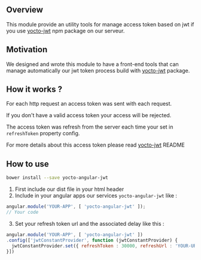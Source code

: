 ## Overview

This module provide an utility tools for manage access token based on jwt
if you use [yocto-jwt](https://www.npmjs.com/package/yocto-jwt) npm package on our serveur.

## Motivation 

We designed and wrote this module to have a front-end tools that can manage automatically our
jwt token process build with [yocto-jwt](https://www.npmjs.com/package/yocto-jwt) package.

## How it works ?

For each http request an access token was sent with each request.

If you don't have a valid access token your access will be rejected.

The access token was refresh from the server each time your set in `refreshToken` property config.

For more details about this access token please read [yocto-jwt](https://www.npmjs.com/package/yocto-jwt) README

## How to use

```bash
bower install --save yocto-angular-jwt
```

1. First include our dist file in your html header
2. Include in your angular apps our services `yocto-angular-jwt` like : 

```javascript
angular.module('YOUR-APP', [ 'yocto-angular-jwt' ]);
// Your code
```
3. Set your refresh token url and the associated delay like this : 

```javascript
angular.module('YOUR-APP', [ 'yocto-angular-jwt' ])
.config(['jwtConstantProvider', function (jwtConstantProvider) {
  jwtConstantProvider.set({ refreshToken : 30000, refreshUrl : 'YOUR-URL' });
}])
```